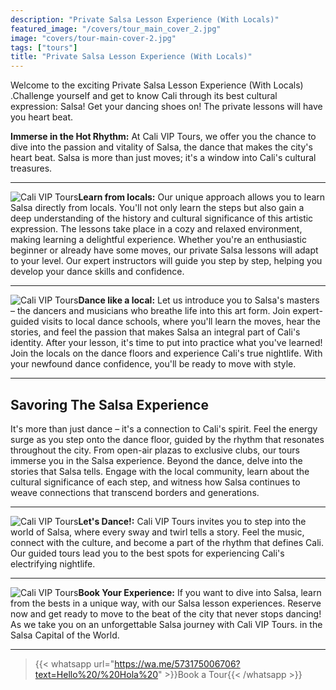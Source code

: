 ```yaml
---
description: "Private Salsa Lesson Experience (With Locals)"
featured_image: "/covers/tour_main_cover_2.jpg"
image: "covers/tour-main-cover-2.jpg"
tags: ["tours"]
title: "Private Salsa Lesson Experience (With Locals)"
---
```


Welcome to the exciting Private Salsa Lesson Experience (With Locals) .Challenge yourself and get to know Cali through its best cultural expression: Salsa! Get your dancing shoes on! The private lessons will have you heart beat.

**Immerse in the Hot Rhythm:** At Cali VIP Tours, we offer you the chance to dive into the passion and vitality of Salsa, the dance that makes the city's heart beat. Salsa is more than just moves; it's a window into Cali's cultural treasures.

---

![Cali VIP Tours](/images/tour-entry-4.jpg)**Learn from locals:** Our unique approach allows you to learn Salsa directly from locals. You'll not only learn the steps but also gain a deep understanding of the history and cultural significance of this artistic expression. The lessons take place in a cozy and relaxed environment, making learning a delightful experience. Whether you're an enthusiastic beginner or already have some moves, our private Salsa lessons will adapt to your level. Our expert instructors will guide you step by step, helping you develop your dance skills and confidence.

---

![Cali VIP Tours](/images/tour-entry-5.jpg)**Dance like a local:** Let us introduce you to Salsa's masters – the dancers and musicians who breathe life into this art form. Join expert-guided visits to local dance schools, where you'll learn the moves, hear the stories, and feel the passion that makes Salsa an integral part of Cali's identity. After your lesson, it's time to put into practice what you've learned! Join the locals on the dance floors and experience Cali's true nightlife. With your newfound dance confidence, you'll be ready to move with style.

---

## Savoring The Salsa Experience

It's more than just dance – it's a connection to Cali's spirit. Feel the energy surge as you step onto the dance floor, guided by the rhythm that resonates throughout the city. From open-air plazas to exclusive clubs, our tours immerse you in the Salsa experience. Beyond the dance, delve into the stories that Salsa tells. Engage with the local community, learn about the cultural significance of each step, and witness how Salsa continues to weave connections that transcend borders and generations.

---

![Cali VIP Tours](/images/tour-entry-6.jpg)**Let's Dance!:** Cali VIP Tours invites you to step into the world of Salsa, where every sway and twirl tells a story. Feel the music, connect with the culture, and become a part of the rhythm that defines Cali. Our guided tours lead you to the best spots for experiencing Cali's electrifying nightlife. 

---

![Cali VIP Tours](/images/tour-entry-7.jpg)**Book Your Experience:** If you want to dive into Salsa, learn from the bests in a unique way, with our Salsa lesson experiences. Reserve now and get ready to move to the beat of the city that never stops dancing! As we take you on an unforgettable Salsa journey with Cali VIP Tours. in the Salsa Capital of the World.

---

> {{< whatsapp url="https://wa.me/573175006706?text=Hello%20/%20Hola%20" >}}Book a Tour{{< /whatsapp >}}